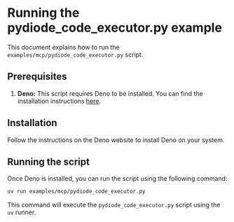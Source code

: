 # Running the pydiode_code_executor.py example

This document explains how to run the `examples/mcp/pydiode_code_executor.py` script.

## Prerequisites

1.  **Deno:** This script requires Deno to be installed. You can find the installation instructions [here](https://docs.deno.com/runtime/getting_started/installation/).

## Installation

Follow the instructions on the Deno website to install Deno on your system.

## Running the script

Once Deno is installed, you can run the script using the following command:

```bash
uv run examples/mcp/pydiode_code_executor.py
```

This command will execute the `pydiode_code_executor.py` script using the `uv` runner.
